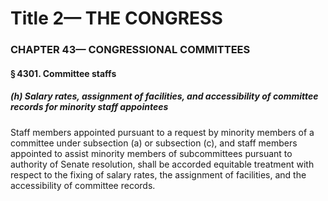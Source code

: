 
# Title 2— THE CONGRESS
### CHAPTER 43— CONGRESSIONAL COMMITTEES
#### § 4301. Committee staffs
##### (h) Salary rates, assignment of facilities, and accessibility of committee records for minority staff appointees

Staff members appointed pursuant to a request by minority members of a committee under subsection (a) or subsection (c), and staff members appointed to assist minority members of subcommittees pursuant to authority of Senate resolution, shall be accorded equitable treatment with respect to the fixing of salary rates, the assignment of facilities, and the accessibility of committee records.
